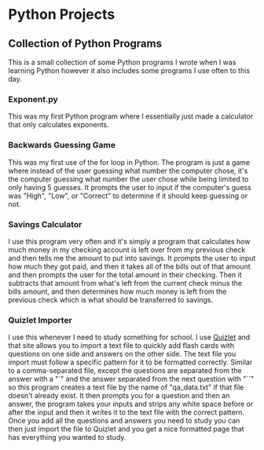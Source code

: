 # Python Projects

## Collection of Python Programs

This is a small collection of some Python programs I wrote when I was learning Python however it also includes some programs I use often to this day.

### Exponent.py

This was my first Python program where I essentially just made a calculator that only calculates exponents.

### Backwards Guessing Game

This was my first use of the for loop in Python. The program is just a game where instead of the user guessing what number the computer chose, it's the computer guessing what number the user chose while being limited to only having 5 guesses. It prompts the user to input if the computer's guess was "High", "Low", or "Correct" to determine if it should keep guessing or not.

### Savings Calculator

I use this program very often and it's simply a program that calculates how much money in my checking account is left over from my previous check and then tells me the amount to put into savings. It prompts the user to input how much they got paid, and then it takes all of the bills out of that amount and then prompts the user for the total amount in their checking. Then it subtracts that amount from what's left from the current check minus the bills amount, and then determines how much money is left from the previous check which is what should be transferred to savings.

### Quizlet Importer

I use this whenever I need to study something for school. I use [Quizlet](www.quizlet.com) and that site allows you to import a text file to quickly add flash cards with questions on one side and answers on the other side. The text file you import must follow a specific pattern for it to be formatted correctly. Similar to a comma-separated file, except the questions are separated from the answer with a "`" and the answer separated from the next question with "``" so this program creates a text file by the name of "qa_data.txt" if that file doesn't already exist. It then prompts you for a question and then an answer, the program takes your inputs and strips any white space before or after the input and then it writes it to the text file with the correct pattern. Once you add all the questions and answers you need to study you can then just import the file to Quizlet and you get a nice formatted page that has everything you wanted to study. 
